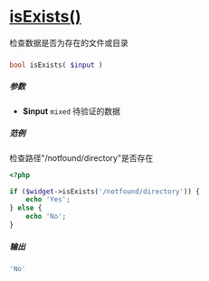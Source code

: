 [isExists()](http://twinh.github.com/widget/api/isExists)
=========================================================

检查数据是否为存在的文件或目录

### 
```php
bool isExists( $input )
```

##### 参数
* **$input** `mixed` 待验证的数据

##### 范例
检查路径"/notfound/directory"是否存在
```php
<?php

if ($widget->isExists('/notfound/directory')) {
    echo 'Yes';
} else {
    echo 'No';
}
```
##### 输出
```php
'No'
```
